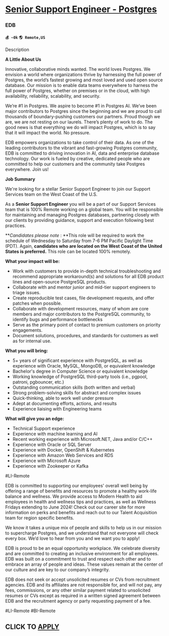 # [Senior Support Engineer - Postgres](https://www.remotewlb.com/apply/senior-support-engineer-postgres-44155)  
### EDB  
#### `💰 ~0k` `🌎 Remote,US`  

Description

**A Little About Us**

Innovative, collaborative minds wanted. The world loves Postgres. We envision a world where organizations thrive by harnessing the full power of Postgres, the world’s fastest growing and most loved and used open source database. Our mission is to enable data teams everywhere to harness the full power of Postgres, whether on premises or in the cloud, with high availability, reliability, scalability, and security.

We’re #1 in Postgres. We aspire to become #1 in Postgres AI. We’ve been major contributors to Postgres since the beginning and we are proud to call thousands of boundary-pushing customers our partners. Proud though we are, we are not resting on our laurels. There’s plenty of work to do. The good news is that everything we do will impact Postgres, which is to say that it will impact the world. No pressure.

EDB empowers organizations to take control of their data. As one of the leading contributors to the vibrant and fast-growing Postgres community, EDB is committed to driving innovation in AI, data and enterprise database technology. Our work is fueled by creative, dedicated people who are committed to help our customers and the community take Postgres everywhere. Join us!

 **Job Summary**

We're looking for a stellar Senior Support Engineer to join our Support Services team on the West Coast of the U.S.

As a **Senior Support Engineer** you will be a part of our Support Services team that is 100% Remote working on a global team. You will be responsible for maintaining and managing Postgres databases, partnering closely with our clients by providing guidance, support and execution following best practices.

**_Candidates please note_ : **This role will be required to work the schedule of Wednesday to Saturday from 7-6 PM Pacific Daylight Time (PDT). Again, **candidates who are located on the West Coast of the United States is preferred.** This role can be located 100% remotely.

**What your impact will be:**

  * Work with customers to provide in-depth technical troubleshooting and recommend appropriate workaround(s) and solutions for all EDB product lines and open-source PostgreSQL products.
  * Collaborate with and mentor junior and mid-tier support engineers to triage issues.
  * Create reproducible test cases, file development requests, and offer patches when possible.
  * Collaborate with development resources, many of whom are core members and major contributors to the PostgreSQL community, to identify bugs and performance bottlenecks
  * Serve as the primary point of contact to premium customers on priority engagements.
  * Document solutions, procedures, and standards for customers as well as for internal use.

**What you will bring:**

  * 5+ years of significant experience with PostgreSQL, as well as experience with Oracle, MySQL, MongoDB, or equivalent knowledge
  * Bachelor's degree in Computer Science or equivalent knowledge
  * Working knowledge of PostgreSQL third-party tools (i.e., pgpool, patroni, pgbouncer, etc.)
  * Outstanding communication skills (both written and verbal)
  * Strong problem-solving skills for abstract and complex issues
  * Quick-thinking, able to work well under pressure
  * Adept at documenting efforts, actions, and results
  * Experience liaising with Engineering teams

**What will give you an edge:**

  * Technical Support experience
  * Experience with machine learning and AI
  * Recent working experience with Microsoft.NET, Java and/or C/C++
  * Experience with Oracle or SQL Server
  * Experience with Docker, OpenShift & Kubernetes
  * Experience with Amazon Web Services and RDS
  * Experience with Microsoft Azure
  * Experience with Zookeeper or Kafka

#LI-Remote

EDB is committed to supporting our employees' overall well being by offering a range of benefits and resources to promote a healthy work-life balance and wellness. We provide access to Modern Health to aid employees in health and wellness tips and practices, as well as Wellness Fridays extending to June 2024! Check out our career site for more information on perks and benefits and reach out to our Talent Acquisition team for region specific benefits.

We know it takes a unique mix of people and skills to help us in our mission to supercharge Postgres, and we understand that not everyone will check every box. We’d love to hear from you and we want you to apply!

EDB is proud to be an equal opportunity workplace. We celebrate diversity and are committed to creating an inclusive environment for all employees. EDB was built on a commitment to trust and respect each other and to embrace an array of people and ideas. These values remain at the center of our culture and are key to our company’s integrity.

EDB does not seek or accept unsolicited resumes or CVs from recruitment agencies. EDB and its affiliates are not responsible for, and will not pay, any fees, commissions, or any other similar payment related to unsolicited resumes or CVs except as required in a written signed agreement between EDB and the recruitment agency or party requesting payment of a fee.

#LI-Remote #BI-Remote

  
## CLICK TO [APPLY](https://www.remotewlb.com/apply/senior-support-engineer-postgres-44155)

